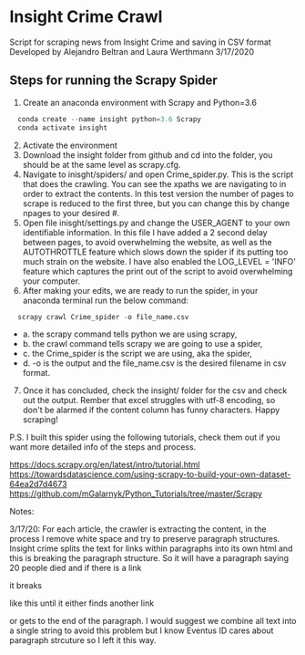 # Insight Crime Crawl
Script for scraping news from Insight Crime and saving in CSV format
Developed by Alejandro Beltran and Laura Werthmann
3/17/2020

## Steps for running the Scrapy Spider

1. Create an anaconda environment with Scrapy and Python=3.6
```python
  conda create --name insight python=3.6 Scrapy
  conda activate insight
  ```
2. Activate the environment
3. Download the insight folder from github and cd into the folder, you should be at the same level as scrapy.cfg.
4. Navigate to inisght/spiders/ and open Crime_spider.py. This is the script that does the crawling. You can see the xpaths we are navigating to in order to extract the contents. In this test version the number of pages to scrape is reduced to the first three, but you can change this by change npages to your desired #.
5. Open file inisght/settings.py and change the USER_AGENT to your own identifiable information. In this file I have added a 2 second delay between pages, to avoid overwhelming the website, as well as the AUTOTHROTTLE feature which slows down the spider if its putting too much strain on the website. I have also enabled the LOG_LEVEL = 'INFO' feature which captures the print out of the script to avoid overwhelming your computer.
6. After making your edits, we are ready to run the spider, in your anaconda terminal run the below command:
```python
  scrapy crawl Crime_spider -o file_name.csv
```
- a. the scrapy command tells python we are using scrapy,
- b. the crawl command tells scrapy we are going to use a spider,
- c. the Crime_spider is the script we are using, aka the spider,
- d. -o is the output and the file_name.csv is the desired filename in csv format.

7. Once it has concluded, check the insight/ folder for the csv and check out the output. Rember that excel struggles with utf-8 encoding, so don't be alarmed if the content column has funny characters.
Happy scraping!

P.S. I built this spider using the following tutorials, check them out if you want more detailed info of the steps and process.

https://docs.scrapy.org/en/latest/intro/tutorial.html
https://towardsdatascience.com/using-scrapy-to-build-your-own-dataset-64ea2d7d4673
https://github.com/mGalarnyk/Python_Tutorials/tree/master/Scrapy


Notes:

3/17/20: For each article, the crawler is extracting the content, in the process I remove white space and try to preserve paragraph structures. Insight crime splits the text for links within paragraphs
into its own html and this is breaking the paragraph structure. So it will have a paragraph saying 20 people died and if there is a link

it breaks

like this until it either finds another link

or gets to the end of the paragraph. I would suggest we combine all text into a single string to avoid this problem but I know Eventus ID cares about paragraph strcuture so I left it this way.
